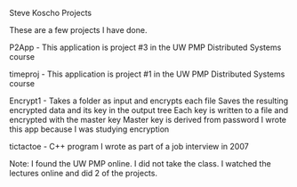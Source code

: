 Steve Koscho Projects

These are a few projects I have done.

P2App -
    This application is project #3 in the UW PMP Distributed Systems course

timeproj -
    This application is project #1 in the UW PMP Distributed Systems course

Encrypt1 -
    Takes a folder as input and encrypts each file
    Saves the resulting encrypted data and its key in the output tree
    Each key is written to a file and encrypted with the master key
    Master key is derived from password
    I wrote this app because I was studying encryption

tictactoe -
    C++ program I wrote as part of a job interview in 2007

Note: I found the UW PMP online.  I did not take the class.  I watched the
lectures online and did 2 of the projects.
